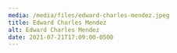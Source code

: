 ```yaml
---
media: /media/files/edward-charles-mendez.jpeg
title: Edward Charles Mendez
alt: Edward Charles Mendez
date: 2021-07-21T17:09:00-0500
---
```

